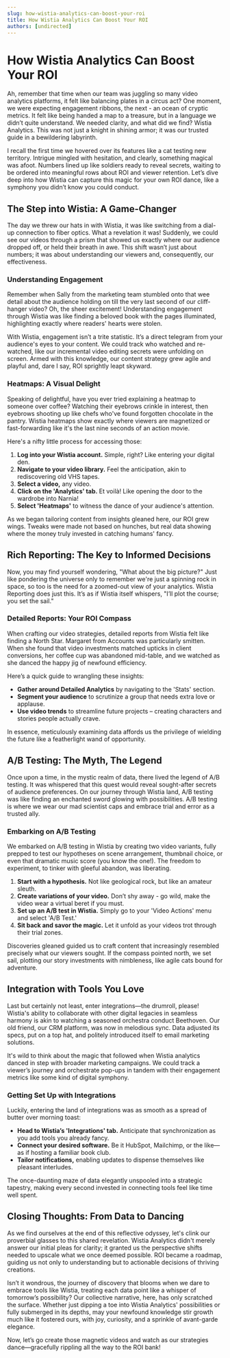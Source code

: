 ```yaml
---
slug: how-wistia-analytics-can-boost-your-roi
title: How Wistia Analytics Can Boost Your ROI
authors: [undirected]
---
```



# How Wistia Analytics Can Boost Your ROI

Ah, remember that time when our team was juggling so many video analytics platforms, it felt like balancing plates in a circus act? One moment, we were expecting engagement ribbons, the next - an ocean of cryptic metrics. It felt like being handed a map to a treasure, but in a language we didn’t quite understand. We needed clarity, and what did we find? Wistia Analytics. This was not just a knight in shining armor; it was our trusted guide in a bewildering labyrinth. 

I recall the first time we hovered over its features like a cat testing new territory. Intrigue mingled with hesitation, and clearly, something magical was afoot. Numbers lined up like soldiers ready to reveal secrets, waiting to be ordered into meaningful rows about ROI and viewer retention. Let’s dive deep into how Wistia can capture this magic for your own ROI dance, like a symphony you didn’t know you could conduct.

## The Step into Wistia: A Game-Changer

The day we threw our hats in with Wistia, it was like switching from a dial-up connection to fiber optics. What a revelation it was! Suddenly, we could see our videos through a prism that showed us exactly where our audience dropped off, or held their breath in awe. This shift wasn’t just about numbers; it was about understanding our viewers and, consequently, our effectiveness.

### Understanding Engagement

Remember when Sally from the marketing team stumbled onto that wee detail about the audience holding on till the very last second of our cliff-hanger video? Oh, the sheer excitement! Understanding engagement through Wistia was like finding a beloved book with the pages illuminated, highlighting exactly where readers' hearts were stolen.

With Wistia, engagement isn’t a trite statistic. It’s a direct telegram from your audience's eyes to your content. We could track who watched and re-watched, like our incremental video editing secrets were unfolding on screen. Armed with this knowledge, our content strategy grew agile and playful and, dare I say, ROI sprightly leapt skyward.

### Heatmaps: A Visual Delight

Speaking of delightful, have you ever tried explaining a heatmap to someone over coffee? Watching their eyebrows crinkle in interest, then eyebrows shooting up like chefs who've found forgotten chocolate in the pantry. Wistia heatmaps show exactly where viewers are magnetized or fast-forwarding like it's the last nine seconds of an action movie. 

Here's a nifty little process for accessing those:

1. **Log into your Wistia account.** Simple, right? Like entering your digital den.
2. **Navigate to your video library.** Feel the anticipation, akin to rediscovering old VHS tapes.
3. **Select a video,** any video.
4. **Click on the 'Analytics' tab.** Et voilà! Like opening the door to the wardrobe into Narnia!
5. **Select 'Heatmaps'** to witness the dance of your audience's attention. 

As we began tailoring content from insights gleaned here, our ROI grew wings. Tweaks were made not based on hunches, but real data showing where the money truly invested in catching humans' fancy.

## Rich Reporting: The Key to Informed Decisions

Now, you may find yourself wondering, "What about the big picture?" Just like pondering the universe only to remember we're just a spinning rock in space, so too is the need for a zoomed-out view of your analytics. Wistia Reporting does just this. It’s as if Wistia itself whispers, "I’ll plot the course; you set the sail."

### Detailed Reports: Your ROI Compass

When crafting our video strategies, detailed reports from Wistia felt like finding a North Star. Margaret from Accounts was particularly smitten. When she found that video investments matched upticks in client conversions, her coffee cup was abandoned mid-table, and we watched as she danced the happy jig of newfound efficiency. 

Here’s a quick guide to wrangling these insights:

- **Gather around Detailed Analytics** by navigating to the 'Stats' section.
- **Segment your audience** to scrutinize a group that needs extra love or applause.
- **Use video trends** to streamline future projects – creating characters and stories people actually crave.

In essence, meticulously examining data affords us the privilege of wielding the future like a featherlight wand of opportunity.

## A/B Testing: The Myth, The Legend

Once upon a time, in the mystic realm of data, there lived the legend of A/B testing. It was whispered that this quest would reveal sought-after secrets of audience preferences. On our journey through Wistia land, A/B testing was like finding an enchanted sword glowing with possibilities. A/B testing is where we wear our mad scientist caps and embrace trial and error as a trusted ally.

### Embarking on A/B Testing

We embarked on A/B testing in Wistia by creating two video variants, fully prepped to test our hypotheses on scene arrangement, thumbnail choice, or even that dramatic music score (you know the one!). The freedom to experiment, to tinker with gleeful abandon, was liberating.

1. **Start with a hypothesis.** Not like geological rock, but like an amateur sleuth.
2. **Create variations of your video.** Don’t shy away - go wild, make the video wear a virtual beret if you must.
3. **Set up an A/B test in Wistia.** Simply go to your 'Video Actions' menu and select 'A/B Test.'	
4. **Sit back and savor the magic.** Let it unfold as your videos trot through their trial zones.

Discoveries gleaned guided us to craft content that increasingly resembled precisely what our viewers sought. If the compass pointed north, we set sail, plotting our story investments with nimbleness, like agile cats bound for adventure.

## Integration with Tools You Love

Last but certainly not least, enter integrations—the drumroll, please! Wistia's ability to collaborate with other digital legacies in seamless harmony is akin to watching a seasoned orchestra conduct Beethoven. Our old friend, our CRM platform, was now in melodious sync. Data adjusted its specs, put on a top hat, and politely introduced itself to email marketing solutions.

It's wild to think about the magic that followed when Wistia analytics danced in step with broader marketing campaigns. We could track a viewer’s journey and orchestrate pop-ups in tandem with their engagement metrics like some kind of digital symphony.

### Getting Set Up with Integrations

Luckily, entering the land of integrations was as smooth as a spread of butter over morning toast:

- **Head to Wistia’s 'Integrations' tab.** Anticipate that synchronization as you add tools you already fancy.
- **Connect your desired software.** Be it HubSpot, Mailchimp, or the like—as if hosting a familiar book club.
- **Tailor notifications,** enabling updates to dispense themselves like pleasant interludes.

The once-daunting maze of data elegantly unspooled into a strategic tapestry, making every second invested in connecting tools feel like time well spent.

## Closing Thoughts: From Data to Dancing

As we find ourselves at the end of this reflective odyssey, let's clink our proverbial glasses to this shared revelation. Wistia Analytics didn't merely answer our initial pleas for clarity; it granted us the perspective shifts needed to upscale what we once deemed possible. ROI became a roadmap, guiding us not only to understanding but to actionable decisions of thriving creations.

Isn’t it wondrous, the journey of discovery that blooms when we dare to embrace tools like Wistia, treating each data point like a whisper of tomorrow’s possibility? Our collective narrative, here, has only scratched the surface. Whether just dipping a toe into Wistia Analytics' possibilities or fully submerged in its depths, may your newfound knowledge stir growth much like it fostered ours, with joy, curiosity, and a sprinkle of avant-garde elegance.

Now, let’s go create those magnetic videos and watch as our strategies dance—gracefully rippling all the way to the ROI bank!